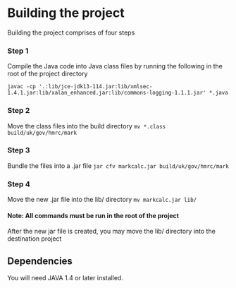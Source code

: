 # Building the project

Building the project comprises of four steps

### Step 1

Compile the Java code into Java class files by running the following in the root of the project directory

`javac -cp '.:lib/jce-jdk13-114.jar:lib/xmlsec-1.4.1.jar:lib/xalan_enhanced.jar:lib/commons-logging-1.1.1.jar' *.java`

### Step 2

Move the class files into the build directory
`mv *.class build/uk/gov/hmrc/mark`

### Step 3

Bundle the files into a .jar file
`jar cfv markcalc.jar build/uk/gov/hmrc/mark`

### Step 4

Move the new .jar file into the lib/ directory
`mv markcalc.jar lib/`

#### Note: All commands must be run in the root of the project

After the new jar file is created, you may move the lib/ directory into the destination project

## Dependencies

You will need JAVA 1.4 or later installed.
